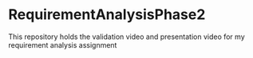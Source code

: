# RequirementAnalysisPhase2
This repository holds the validation video and presentation video for my requirement analysis assignment
